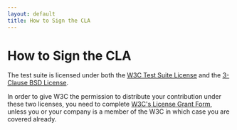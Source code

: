 ```yaml
---
layout: default
title: How to Sign the CLA
---
```


# How to Sign the CLA

<!--
  TODO find a better title, I doubt most contributors know what a CLA is.
-->

<!--
  TODO This needs to describe the new process explained here:
  http://lists.w3.org/Archives/Public/public-test-infra/2013JulSep/0071.html
-->

The test suite is licensed under both the [W3C Test Suite License][1] and the
[3-Clause BSD License][2].

In order to give W3C the permission to distribute your contribution under
these two licenses, you need to complete [W3C's License Grant Form][3],
unless you or your company is a member of the W3C in which case you are
covered already.

[1]: http://www.w3.org/Consortium/Legal/2008/04-testsuite-license
[2]: http://opensource.org/licenses/bsd-license.php
[3]: http://www.w3.org/2002/09/wbs/1/testgrants2-200409/
